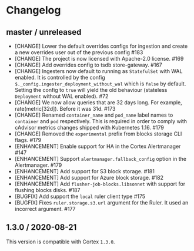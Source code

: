 # Changelog

## master / unreleased

* [CHANGE] Lower the default overrides configs for ingestion and create a new overrides user out of the previous config #183
* [CHANGE] The project is now licensed with Apache-2.0 license. #169
* [CHANGE] Add overrides config to tsdb store-gateway. #167
* [CHANGE] Ingesters now default to running as `StatefulSet` with WAL enabled. It is controlled by the config `$._config.ingester_deployment_without_wal` which is `false` by default. Setting the config to `true` will yield the old behaviour (stateless `Deployment` without WAL enabled). #72
* [CHANGE] We now allow queries that are 32 days long. For example, rate(metric[32d]). Before it was 31d. #173
* [CHANGE] Renamed `container_name` and `pod_name` label names to `container` and `pod` respectively. This is required in order to comply with cAdvisor metrics changes shipped with Kubernetes 1.16. #179
* [CHANGE] Removed the `experimental` prefix from blocks storage CLI flags. #179
* [ENHANCEMENT] Enable support for HA in the Cortex Alertmanager #147
* [ENHANCEMENT] Support `alertmanager.fallback_config` option in the Alertmanager. #179
* [ENHANCEMENT] Add support for S3 block storage. #181
* [ENHANCEMENT] Add support for Azure block storage. #182
* [ENHANCEMENT] Add `flusher-job-blocks.libsonnet` with support for flushing blocks disks. #187
* [BUGFIX] Add support the `local` ruler client type  #175
* [BUGFIX] Fixes `ruler.storage.s3.url` argument for the Ruler. It used an incorrect argument. #177

## 1.3.0 / 2020-08-21

This version is compatible with Cortex `1.3.0`.

